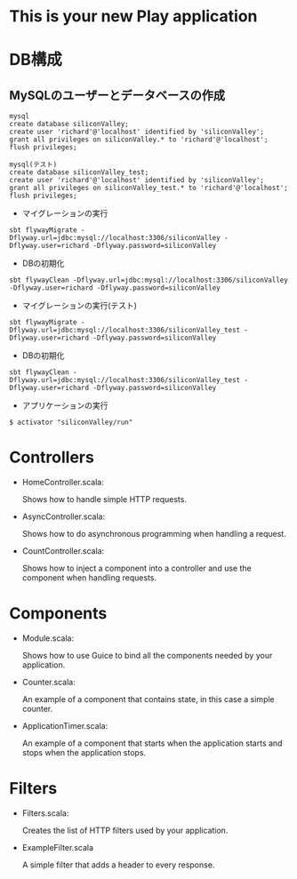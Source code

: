 This is your new Play application
=================================

# DB構成
## MySQLのユーザーとデータベースの作成

```
mysql
create database siliconValley;
create user 'richard'@'localhost' identified by 'siliconValley';
grant all privileges on siliconValley.* to 'richard'@'localhost';
flush privileges;
```
```
mysql(テスト)
create database siliconValley_test;
create user 'richard'@'localhost' identified by 'siliconValley';
grant all privileges on siliconValley_test.* to 'richard'@'localhost';
flush privileges;
```


- マイグレーションの実行
```
sbt flywayMigrate -Dflyway.url=jdbc:mysql://localhost:3306/siliconValley -Dflyway.user=richard -Dflyway.password=siliconValley
```
- DBの初期化
```
sbt flywayClean -Dflyway.url=jdbc:mysql://localhost:3306/siliconValley -Dflyway.user=richard -Dflyway.password=siliconValley
```


- マイグレーションの実行(テスト)
```
sbt flywayMigrate -Dflyway.url=jdbc:mysql://localhost:3306/siliconValley_test -Dflyway.user=richard -Dflyway.password=siliconValley
```
- DBの初期化
```
sbt flywayClean -Dflyway.url=jdbc:mysql://localhost:3306/siliconValley_test -Dflyway.user=richard -Dflyway.password=siliconValley
```

- アプリケーションの実行
```
$ activator "siliconValley/run"
```

Controllers
===========

- HomeController.scala:

  Shows how to handle simple HTTP requests.

- AsyncController.scala:

  Shows how to do asynchronous programming when handling a request.

- CountController.scala:

  Shows how to inject a component into a controller and use the component when
  handling requests.

Components
==========

- Module.scala:

  Shows how to use Guice to bind all the components needed by your application.

- Counter.scala:

  An example of a component that contains state, in this case a simple counter.

- ApplicationTimer.scala:

  An example of a component that starts when the application starts and stops
  when the application stops.

Filters
=======

- Filters.scala:

  Creates the list of HTTP filters used by your application.

- ExampleFilter.scala

  A simple filter that adds a header to every response.